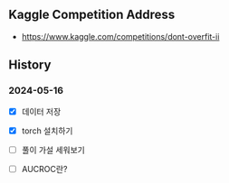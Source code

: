 ## Kaggle Competition Address
- https://www.kaggle.com/competitions/dont-overfit-ii

## History
### 2024-05-16
- [x] 데이터 저장
- [x] torch 설치하기
- [ ] 풀이 가설 세워보기 
- [ ] AUCROC란?


